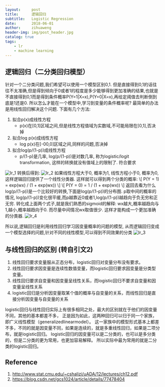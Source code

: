 ```yaml
---
layout:     post
title:      逻辑回归
subtitle:   Logistic Regression
date:       2018-06-01
author:     zihuaweng
header-img: img/post_header.jpg
catalog: true
tags:
    - lr
    - machine learning
---
```


## 逻辑回归（二分类回归模型）

针对一个二分类问题,我们希望可以使用一个模型区别0,1. 但是直接得到0,1的话往往不太准确,但是得到倾向于0或者1的程度是多少能够得到更加准确的结果,也就是不直接得到0,1而是得到条件概率P(Y=1|X=x),P(Y=0|X=x),再给定阈值去判断倒到底是1还是0.
所以怎么才能在一个模型中,学习到变量的条件概率呢? 最简单的办法是用线性回归解决这个问题. 下面有几个方法:
1. 拟合p(x)成线性方程
    - p(x)在[0,1]区域之间,但是线性方程值域为实数域,不可能局限在[0,1],否决掉
2. 拟合log p(x)成线性方程
    - log p(x)在[-00,0]区域之间,同样的问题,否决掉
3. 拟合log(p/(1-p))成线性方程
    - p/(1-p)是几率, log(p/(1-p))是对数几率, 称为logistic/logit transformation, 这样的转换就没有值域上的限制了. 符合要求

![lr_1](http://zihuaweng.github.io/post_images/lr/lr_1.png)
转换后得到:
![lr_2](http://zihuaweng.github.io/post_images/lr/lr_2.png)
如果线性方程大于0, 概率为1, 线性方程小于0, 概率为0, 这样逻辑回归提供了一个线性分类器. 这样就可以得到两个分类的概率:
\\[ P(Y = 1) = exp(wx) / (1 + exp(wx)) \\]
\\[ P(Y = 0) = 1 / (1 + exp(wx)) \\]
返回去看为什么log(p/(1-p))是一个比较好的转换,下面是log(p/(1-p))的分布图. p取中间的概率的情况, log(p/(1-p))变化很平缓,而p越靠近0或者1,log(p/(1-p))越趋向于负无穷和正无穷.
转化成上面两个式子,就是我们熟悉的sigmoid的解释: wx越大,概率越趋向与1,越小,概率越趋向于0. 而尽量中间情况wx取值很少. 这样才能构成一个更加准确的分类器.
![lr_4](http://zihuaweng.github.io/post_images/lr/lr_4.png)

所以说,逻辑回归是利用线性回归学习因变量概率的问题的模型, 从而逻辑回归变成一个模型选择的问题,针对不同的线性模型,可以得到不同效果的分类
![lr_3](http://zihuaweng.github.io/post_images/lr/lr_3.png)



## 与线性回归的区别 (转自引文2)

1. 线性回归要求变量服从正态分布，logistic回归对变量分布没有要求。
2. 线性回归要求因变量是连续性数值变量，而logistic回归要求因变量是分类型变量。
3. 线性回归要求自变量和因变量呈线性关系，而logistic回归不要求自变量和因变量呈线性关系
4. logistic回归是分析因变量取某个值的概率与自变量的关系，而线性回归是直接分析因变量与自变量的关系

logistic回归与线性回归实际上有很多相同之处，最大的区别就在于他们的因变量不同，其他的基本都差不多，
正是因为如此，这两种回归可以归于同一个家族，即广义线性模型（generalizedlinearmodel）。
这一家族中的模型形式基本上都差不多，不同的就是因变量不同，如果是连续的，就是多重线性回归，如果是二项分布，就是logistic回归。
logistic回归的因变量可以是二分类的，也可以是多分类的，但是二分类的更为常用，也更加容易解释。
所以实际中最为常用的就是二分类的logistic回归。

## Reference
1. http://www.stat.cmu.edu/~cshalizi/uADA/12/lectures/ch12.pdf
1. https://blog.csdn.net/gcs1024/article/details/77478404

